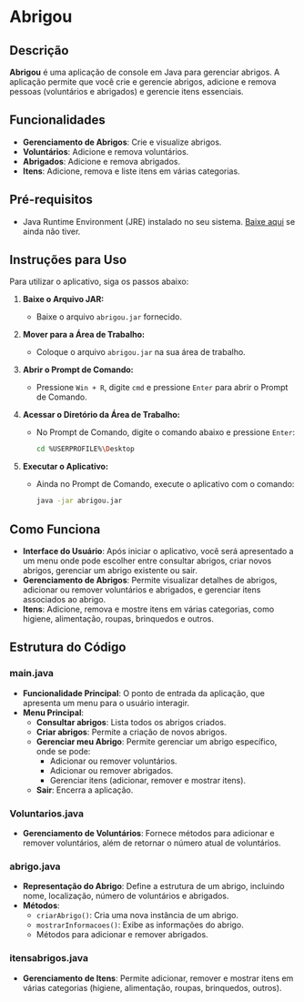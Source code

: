 # Abrigou

## Descrição

**Abrigou** é uma aplicação de console em Java para gerenciar abrigos. A aplicação permite que você crie e gerencie abrigos, adicione e remova pessoas (voluntários e abrigados) e gerencie itens essenciais.

## Funcionalidades

- **Gerenciamento de Abrigos**: Crie e visualize abrigos.
- **Voluntários**: Adicione e remova voluntários.
- **Abrigados**: Adicione e remova abrigados.
- **Itens**: Adicione, remova e liste itens em várias categorias.

## Pré-requisitos

- Java Runtime Environment (JRE) instalado no seu sistema. [Baixe aqui](https://www.oracle.com/java/technologies/javase-jre8-downloads.html) se ainda não tiver.

## Instruções para Uso

Para utilizar o aplicativo, siga os passos abaixo:

1. **Baixe o Arquivo JAR:**
   - Baixe o arquivo `abrigou.jar` fornecido.

2. **Mover para a Área de Trabalho:**
   - Coloque o arquivo `abrigou.jar` na sua área de trabalho.

3. **Abrir o Prompt de Comando:**
   - Pressione `Win + R`, digite `cmd` e pressione `Enter` para abrir o Prompt de Comando.

4. **Acessar o Diretório da Área de Trabalho:**
   - No Prompt de Comando, digite o comando abaixo e pressione `Enter`:
     ```sh
     cd %USERPROFILE%\Desktop
     ```

5. **Executar o Aplicativo:**
   - Ainda no Prompt de Comando, execute o aplicativo com o comando:
     ```sh
     java -jar abrigou.jar
     ```

## Como Funciona

- **Interface do Usuário**: Após iniciar o aplicativo, você será apresentado a um menu onde pode escolher entre consultar abrigos, criar novos abrigos, gerenciar um abrigo existente ou sair.
- **Gerenciamento de Abrigos**: Permite visualizar detalhes de abrigos, adicionar ou remover voluntários e abrigados, e gerenciar itens associados ao abrigo.
- **Itens**: Adicione, remova e mostre itens em várias categorias, como higiene, alimentação, roupas, brinquedos e outros.

## Estrutura do Código

### main.java
- **Funcionalidade Principal**: O ponto de entrada da aplicação, que apresenta um menu para o usuário interagir.
- **Menu Principal**:
  - **Consultar abrigos**: Lista todos os abrigos criados.
  - **Criar abrigos**: Permite a criação de novos abrigos.
  - **Gerenciar meu Abrigo**: Permite gerenciar um abrigo específico, onde se pode:
    - Adicionar ou remover voluntários.
    - Adicionar ou remover abrigados.
    - Gerenciar itens (adicionar, remover e mostrar itens).
  - **Sair**: Encerra a aplicação.

### Voluntarios.java
- **Gerenciamento de Voluntários**: Fornece métodos para adicionar e remover voluntários, além de retornar o número atual de voluntários.

### abrigo.java
- **Representação do Abrigo**: Define a estrutura de um abrigo, incluindo nome, localização, número de voluntários e abrigados.
- **Métodos**:
  - `criarAbrigo()`: Cria uma nova instância de um abrigo.
  - `mostrarInformacoes()`: Exibe as informações do abrigo.
  - Métodos para adicionar e remover abrigados.

### itensabrigos.java
- **Gerenciamento de Itens**: Permite adicionar, remover e mostrar itens em várias categorias (higiene, alimentação, roupas, brinquedos, outros).



